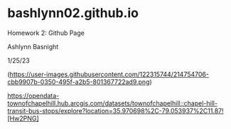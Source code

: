 # bashlynn02.github.io
Homework 2: Github Page

Ashlynn Basnight

1/25/23


(https://user-images.githubusercontent.com/122315744/214754706-cbb9907b-0350-495f-a2b5-801367722ad9.png)


https://opendata-townofchapelhill.hub.arcgis.com/datasets/townofchapelhill::chapel-hill-transit-bus-stops/explore?location=35.970698%2C-79.053937%2C11.87![Hw2PNG]
